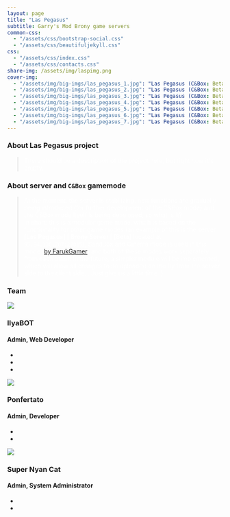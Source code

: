 ```yaml
---
layout: page
title: "Las Pegasus"
subtitle: Garry's Mod Brony game servers
common-css:
  - "/assets/css/bootstrap-social.css"
  - "/assets/css/beautifuljekyll.css"
css:
  - "/assets/css/index.css"
  - "/assets/css/contacts.css"
share-img: /assets/img/laspimg.png
cover-img:
  - "/assets/img/big-imgs/las_pegasus_1.jpg": "Las Pegasus (C&Box: Beta)"
  - "/assets/img/big-imgs/las_pegasus_2.jpg": "Las Pegasus (C&Box: Beta)"
  - "/assets/img/big-imgs/las_pegasus_3.jpg": "Las Pegasus (C&Box: Beta)"
  - "/assets/img/big-imgs/las_pegasus_4.jpg": "Las Pegasus (C&Box: Beta)"
  - "/assets/img/big-imgs/las_pegasus_5.jpg": "Las Pegasus (C&Box: Beta)"
  - "/assets/img/big-imgs/las_pegasus_6.jpg": "Las Pegasus (C&Box: Beta)"
  - "/assets/img/big-imgs/las_pegasus_7.jpg": "Las Pegasus (C&Box: Beta)"
---
```


### About Las Pegasus project

> <span style="color:white">There should be a description of the project here, but right now it's empty.</span>

### About server and **`C&Box`** gamemode

> <span style="color:white">At the moment, the server is stabilizing, new functions are gradually being introduced (for further development of the C&Box mode) and the C&Box mode itself is being developed, so what is it? <br>In short: this is a modular game mode, which is based on the functionality for other game modes (an example of this is the server **[Las Pegasus] | Brony Server | [Beta]** located at `95.84.136.207:27015`), SandBox and Cinema mode is used in this mode ([by FarukGamer](https://github.com/FarukGamer/cinema)) and both of these modes work separately from each other! In the future, a simpler module will be implemented, which will allow all changes to be uploaded on the fly from the server side to the client side... Just give us a little time :)
> </span>

### Team

<div class="container">
      <div class="row">
        <div class="col-12 col-sm-6 col-md-4 col-lg-3">
          <div class="our-team">
            <div class="picture">
              <img class="img-fluid" src="https://i.imgur.com/TUl7nNc.jpg" />
            </div>
            <div class="team-content">
              <h3 class="name">IlyaBOT</h3>
              <h4 class="title">Admin, Web Developer</h4>
            </div>
            <ul class="social">
              <li>
                <a
                  href="https://codepen.io/collection/XdWJOQ/"
                  class="fab fa-vk"
                  aria-hidden="true"
                ></a>
              </li>
              <li>
                <a
                  href="https://codepen.io/collection/XdWJOQ/"
                  class="fab fa-steam"
                  aria-hidden="true"
                ></a>
              </li>
              <li>
                <a
                  href="https://codepen.io/collection/XdWJOQ/"
                  class="fab fa-discord"
                  aria-hidden="true"
                ></a>
              </li>
            </ul>
          </div>
        </div>
        <div class="col-12 col-sm-6 col-md-4 col-lg-3">
          <div class="our-team">
            <div class="picture">
              <img
                class="img-fluid"
                src="https://avatars.akamai.steamstatic.com/9016dda39a34125c0bc64631b8b50583f20c3302_full.jpg"
              />
            </div>
            <div class="team-content">
              <h3 class="name">Ponfertato</h3>
              <h4 class="title">Admin, Developer</h4>
            </div>
            <ul class="social">
              <li>
                <a
                  href="https://codepen.io/collection/XdWJOQ/"
                  class="fab fa-steam"
                  aria-hidden="true"
                ></a>
              </li>
              <li>
                <a
                  href="https://codepen.io/collection/XdWJOQ/"
                  class="fab fa-discord"
                  aria-hidden="true"
                ></a>
              </li>
            </ul>
          </div>
        </div>
        <div class="col-12 col-sm-6 col-md-4 col-lg-3">
          <div class="our-team">
            <div class="picture">
              <img
                class="img-fluid"
                src="https://avatars.akamai.steamstatic.com/954063d1ce28246b70f3327096a551adc9f50718_full.jpg"
              />
            </div>
            <div class="team-content">
              <h3 class="name">Super Nyan Cat</h3>
              <h4 class="title">Admin, System Administrator</h4>
            </div>
            <ul class="social">
              <li>
                <a
                  href="https://codepen.io/collection/XdWJOQ/"
                  class="fab fa-steam"
                  aria-hidden="true"
                ></a>
              </li>
              <li>
                <a
                  href="https://codepen.io/collection/XdWJOQ/"
                  class="fab fa-discord"
                  aria-hidden="true"
                ></a>
              </li>
            </ul>
          </div>
        </div>
      </div>
    </div>